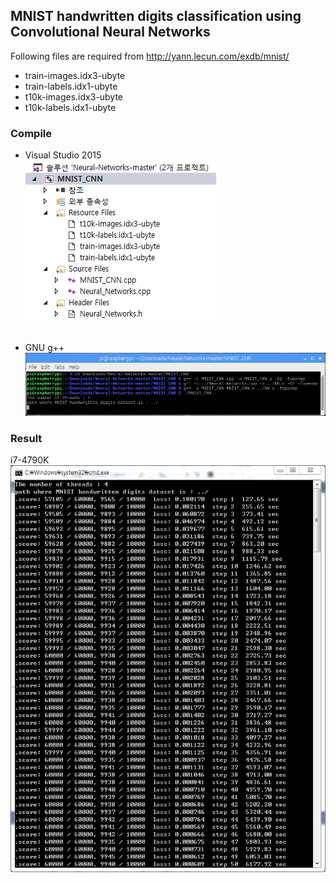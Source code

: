 ## MNIST handwritten digits classification using Convolutional Neural Networks
Following files are required from http://yann.lecun.com/exdb/mnist/
  - train-images.idx3-ubyte
  - train-labels.idx1-ubyte
  - t10k-images.idx3-ubyte
  - t10k-labels.idx1-ubyte

### Compile
- Visual Studio 2015</br>
![VS_2015](/MNIST_CNN/screenshot/VS_2015.png)</br></br>

- GNU g++</br>
![g++](/MNIST_CNN/screenshot/g++.png)</br>

### Result
i7-4790K</br>
![result](/MNIST_CNN/screenshot/MNIST_CNN.png)</br>
